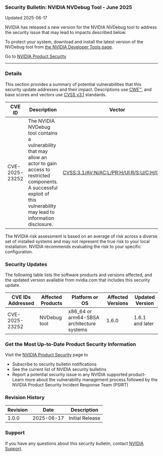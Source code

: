 ### Security Bulletin: NVIDIA NVDebug Tool - June 2025

Updated 2025-06-17

NVIDIA has released a new version for the NVIDIA NVDebug tool to address the security issue that may lead to impacts described below.<br><div>To protect your system, download and install the latest version of the NVDebug tool from <a href="https://developer.download.nvidia.com/compute/cuda/repos/ubuntu2404/x86_64/">the NVIDIA Developer Tools page</a>.</div>

Go to [NVIDIA Product Security](https://www.nvidia.com/security/)

_______________________________________________________________________________________________________________________________________________

### Details

This section provides a summary of potential vulnerabilities that this security update addresses and their impact. Descriptions use [CWE™](https://cwe.mitre.org/), and base scores and vectors use [CVSS v3.1](https://www.first.org/cvss/specification-document) standards.

| **CVE ID** | **Description** | **Vector** | **Base Score** | **Severity** | **CWE** | **Impacts** |
| ---------- | ---------------- | ---------- | -------------- | ------------ | -------- | ------------ |
| CVE-2025-23252 | The NVIDIA NVDebug tool contains a vulnerability that may allow an actor to gain access to restricted components. A successful exploit of this vulnerability may lead to information disclosure. | [CVSS:3.1/AV:N/AC:L/PR:H/UI:R/S:U/C:H/I:N/A:N](https://www.first.org/cvss/calculator/3.1#CVSS:3.1/AV:N/AC:L/PR:H/UI:R/S:U/C:H/I:N/A:N) | 4.5 | MEDIUM | [CWE-1244](https://cwe.mitre.org/data/definitions/1244.html) | Information Disclosure |

The NVIDIA risk assessment is based on an average of risk across a diverse set of installed systems and may not represent the true risk to your local installation. NVIDIA recommends evaluating the risk to your specific configuration.

### Security Updates

The following table lists the software products and versions affected, and the updated version available from nvidia.com that includes this security update.

| **CVE IDs Addressed** | **Affected Products** | **Platform or OS** | **Affected Versions** | **Updated Version** |
| --------------------- | --------------------- | ----------------- | --------------------- | ------------------- |
| CVE-2025-23252 | NVDebug tool | x86_64 or arm64-SBSA architecture systems | 1.6.0 | 1.6.1 and later |


### Get the Most Up-to-Date Product Security Information

Visit the [NVIDIA Product Security](https://www.nvidia.com/security/) page to

- Subscribe to security bulletin notifications
- See the current list of NVIDIA security bulletins
- Report a potential security issue in any NVIDIA supported product- Learn more about the vulnerability management process followed by the NVIDIA Product Security Incident Response Team (PSIRT)
### Revision History

| **Revision** | **Date** | **Description** |
| ------------ | -------- | --------------- |
| 1.0.0 | 2025-06-17 | Initial Release |

### Support
If you have any questions about this security bulletin, contact [NVIDIA Support](https://www.nvidia.com/object/support.html).
